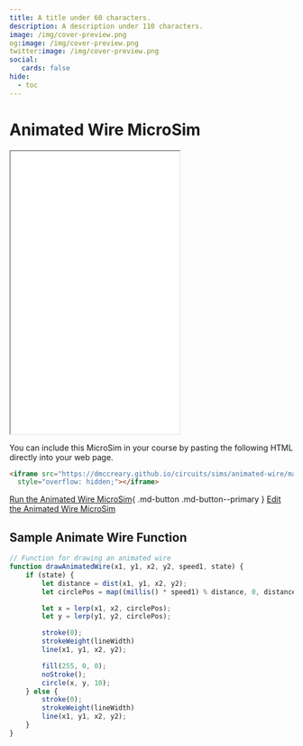 ```yaml
---
title: A title under 60 characters.
description: A description under 110 characters.
image: /img/cover-preview.png
og:image: /img/cover-preview.png
twitter:image: /img/cover-preview.png
social:
   cards: false
hide:
  - toc
---
```

# Animated Wire MicroSim

<iframe src="./main.html" height="500px" scrolling="no"
  style="overflow: hidden;"></iframe>

You can include this MicroSim in your course by pasting the following HTML directly into your web page.

```html
<iframe src="https://dmccreary.github.io/circuits/sims/animated-wire/main.html" height="500px" scrolling="no"
  style="overflow: hidden;"></iframe>
```

[Run the Animated Wire MicroSim](./main.html){ .md-button .md-button--primary }
[Edit the Animated Wire MicroSim](https://editor.p5js.org/dmccreary/sketches/gZgpvo2zS)
## Sample Animate Wire Function

```js
// Function for drawing an animated wire
function drawAnimatedWire(x1, y1, x2, y2, speed1, state) {
    if (state) {
        let distance = dist(x1, y1, x2, y2);
        let circlePos = map((millis() * speed1) % distance, 0, distance, 0, 1);

        let x = lerp(x1, x2, circlePos);
        let y = lerp(y1, y2, circlePos);

        stroke(0);
        strokeWeight(lineWidth)
        line(x1, y1, x2, y2);

        fill(255, 0, 0);
        noStroke();
        circle(x, y, 10);
    } else {
        stroke(0);
        strokeWeight(lineWidth)
        line(x1, y1, x2, y2);
    }
}
```